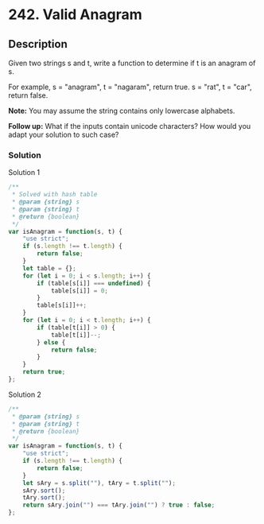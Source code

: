 # 242. Valid Anagram

## Description

Given two strings s and t, write a function to determine if t is an anagram of s.

For example,
s = "anagram", t = "nagaram", return true.
s = "rat", t = "car", return false.

**Note:**
You may assume the string contains only lowercase alphabets.

**Follow up:**
What if the inputs contain unicode characters? How would you adapt your solution to such case?

### Solution
Solution 1
```javascript
/**
 * Solved with hash table
 * @param {string} s
 * @param {string} t
 * @return {boolean}
 */
var isAnagram = function(s, t) {
    "use strict";
    if (s.length !== t.length) {
        return false;
    }
    let table = {};
    for (let i = 0; i < s.length; i++) {
        if (table[s[i]] === undefined) {
            table[s[i]] = 0;
        }
        table[s[i]]++;
    }
    for (let i = 0; i < t.length; i++) {
        if (table[t[i]] > 0) {
            table[t[i]]--;
        } else {
            return false;
        }
    }
    return true;
};
```
Solution 2
```javascript
/**
 * @param {string} s
 * @param {string} t
 * @return {boolean}
 */
var isAnagram = function(s, t) {
    "use strict";
    if (s.length !== t.length) {
        return false;
    }
    let sAry = s.split(""), tAry = t.split("");
    sAry.sort();
    tAry.sort();
    return sAry.join("") === tAry.join("") ? true : false;
};
```